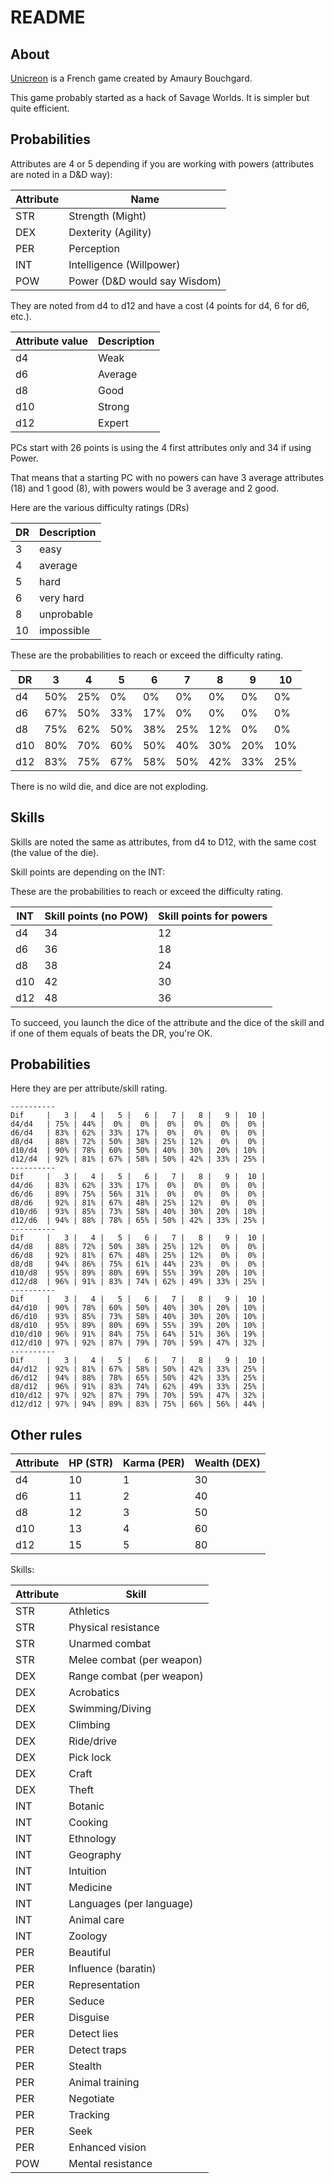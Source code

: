 # README

## About

[Unicreon](https://www.rolis.net/unicreon) is a French game created by Amaury Bouchgard.

This game probably started as a hack of Savage Worlds. It is simpler but quite efficient.

## Probabilities

Attributes are 4 or 5 depending if you are working with powers (attributes are noted in a D&D way):

| Attribute | Name                         |
|-----------|------------------------------|
| STR       | Strength (Might)             |
| DEX       | Dexterity (Agility)          |
| PER       | Perception                   |
| INT       | Intelligence (Willpower)     |
| POW       | Power (D&D would say Wisdom) |

They are noted from d4 to d12 and have a cost (4 points for d4, 6 for d6, etc.).

| Attribute value | Description |
|-----------------|-------------|
| d4              | Weak        |
| d6              | Average     |
| d8              | Good        |
| d10             | Strong      |
| d12             | Expert      |

PCs start with 26 points is using the 4 first attributes only and 34 if using Power.

That means that a starting PC with no powers can have 3 average attributes (18) and 1 good (8), with powers would be 3 average and 2 good.

Here are the various difficulty ratings (DRs)


| DR | Description |
|----|-------------|
| 3  | easy        |
| 4  | average     |
| 5  | hard        |
| 6  | very hard   |
| 8  | unprobable  |
| 10 | impossible  |

These are the probabilities to reach or exceed the difficulty rating.

| DR  | **3** | **4** | **5** | **6** | 7   | **8** | 9   | **10** |
|-----|-------|-------|-------|-------|-----|-------|-----|--------|
| d4  | 50%   | 25%   | 0%    | 0%    | 0%  | 0%    | 0%  | 0%     |
| d6  | 67%   | 50%   | 33%   | 17%   | 0%  | 0%    | 0%  | 0%     |
| d8  | 75%   | 62%   | 50%   | 38%   | 25% | 12%   | 0%  | 0%     |
| d10 | 80%   | 70%   | 60%   | 50%   | 40% | 30%   | 20% | 10%    |
| d12 | 83%   | 75%   | 67%   | 58%   | 50% | 42%   | 33% | 25%    |

There is no wild die, and dice are not exploding.

## Skills

Skills are noted the same as attributes, from d4 to D12, with the same cost (the value of the die).

Skill points are depending on the INT:

These are the probabilities to reach or exceed the difficulty rating.

| INT | Skill points (no POW) | Skill points for powers |
|-----|-----------------------|-------------------------|
| d4  | 34                    | 12                      |
| d6  | 36                    | 18                      |
| d8  | 38                    | 24                      |
| d10 | 42                    | 30                      |
| d12 | 48                    | 36                      |

To succeed, you launch the dice of the attribute and the dice of the skill and if one of them equals of beats the DR, you're OK.

## Probabilities

Here they are per attribute/skill rating.

```
----------
Dif     |   3 |   4 |   5 |   6 |   7 |   8 |   9 |  10 | 
d4/d4   | 75% | 44% |  0% |  0% |  0% |  0% |  0% |  0% | 
d6/d4   | 83% | 62% | 33% | 17% |  0% |  0% |  0% |  0% | 
d8/d4   | 88% | 72% | 50% | 38% | 25% | 12% |  0% |  0% | 
d10/d4  | 90% | 78% | 60% | 50% | 40% | 30% | 20% | 10% | 
d12/d4  | 92% | 81% | 67% | 58% | 50% | 42% | 33% | 25% | 
----------
Dif     |   3 |   4 |   5 |   6 |   7 |   8 |   9 |  10 | 
d4/d6   | 83% | 62% | 33% | 17% |  0% |  0% |  0% |  0% | 
d6/d6   | 89% | 75% | 56% | 31% |  0% |  0% |  0% |  0% | 
d8/d6   | 92% | 81% | 67% | 48% | 25% | 12% |  0% |  0% | 
d10/d6  | 93% | 85% | 73% | 58% | 40% | 30% | 20% | 10% | 
d12/d6  | 94% | 88% | 78% | 65% | 50% | 42% | 33% | 25% | 
----------
Dif     |   3 |   4 |   5 |   6 |   7 |   8 |   9 |  10 | 
d4/d8   | 88% | 72% | 50% | 38% | 25% | 12% |  0% |  0% | 
d6/d8   | 92% | 81% | 67% | 48% | 25% | 12% |  0% |  0% | 
d8/d8   | 94% | 86% | 75% | 61% | 44% | 23% |  0% |  0% | 
d10/d8  | 95% | 89% | 80% | 69% | 55% | 39% | 20% | 10% | 
d12/d8  | 96% | 91% | 83% | 74% | 62% | 49% | 33% | 25% | 
----------
Dif     |   3 |   4 |   5 |   6 |   7 |   8 |   9 |  10 | 
d4/d10  | 90% | 78% | 60% | 50% | 40% | 30% | 20% | 10% | 
d6/d10  | 93% | 85% | 73% | 58% | 40% | 30% | 20% | 10% | 
d8/d10  | 95% | 89% | 80% | 69% | 55% | 39% | 20% | 10% | 
d10/d10 | 96% | 91% | 84% | 75% | 64% | 51% | 36% | 19% | 
d12/d10 | 97% | 92% | 87% | 79% | 70% | 59% | 47% | 32% | 
----------
Dif     |   3 |   4 |   5 |   6 |   7 |   8 |   9 |  10 | 
d4/d12  | 92% | 81% | 67% | 58% | 50% | 42% | 33% | 25% | 
d6/d12  | 94% | 88% | 78% | 65% | 50% | 42% | 33% | 25% | 
d8/d12  | 96% | 91% | 83% | 74% | 62% | 49% | 33% | 25% | 
d10/d12 | 97% | 92% | 87% | 79% | 70% | 59% | 47% | 32% | 
d12/d12 | 97% | 94% | 89% | 83% | 75% | 66% | 56% | 44% | 

```

## Other rules

| Attribute | HP (STR) | Karma (PER) | Wealth (DEX) |
|-----------|----------|-------------|--------------|
| d4        | 10       | 1           | 30           |
| d6        | 11       | 2           | 40           |
| d8        | 12       | 3           | 50           |
| d10       | 13       | 4           | 60           |
| d12       | 15       | 5           | 80           |

Skills:

| Attribute | Skill                     |
|-----------|---------------------------|
| STR       | Athletics                 |
| STR       | Physical resistance       |
| STR       | Unarmed combat            |
| STR       | Melee combat (per weapon) |
| DEX       | Range combat (per weapon) |
| DEX       | Acrobatics                |
| DEX       | Swimming/Diving           |
| DEX       | Climbing                  |
| DEX       | Ride/drive                |
| DEX       | Pick lock                 |
| DEX       | Craft                     |
| DEX       | Theft                     |
| INT       | Botanic                   |
| INT       | Cooking                   |
| INT       | Ethnology                 |
| INT       | Geography                 |
| INT       | Intuition                 |
| INT       | Medicine                  |
| INT       | Languages (per language)  |
| INT       | Animal care               |
| INT       | Zoology                   |
| PER       | Beautiful                 |
| PER       | Influence (baratin)       |
| PER       | Representation            |
| PER       | Seduce                    |
| PER       | Disguise                  |
| PER       | Detect lies               |
| PER       | Detect traps              |
| PER       | Stealth                   |
| PER       | Animal training           |
| PER       | Negotiate                 |
| PER       | Tracking                  |
| PER       | Seek                      |
| PER       | Enhanced vision           |
| POW       | Mental resistance         |
 



